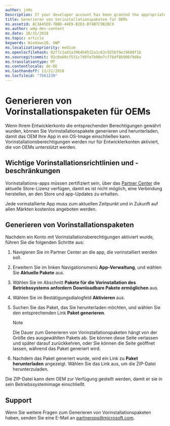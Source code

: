 ```yaml
---
author: jnHs
Description: If your developer account has been granted the appropriate permissions, you can generate and download preinstall packages so that an OEM can include your app in their OS image.
title: Generieren von Vorinstallationspaketen für OEMs
ms.assetid: AC3A45E8-7BBD-44E9-B2D3-B74B7C9B2BC9
ms.author: wdg-dev-content
ms.date: 10/31/2018
ms.topic: article
keywords: Windows10, UWP
ms.localizationpriority: medium
ms.openlocfilehash: 02f7c1ad1a396464532a1c63c925bf9e19600f1b
ms.sourcegitcommit: 93c0a60cf531c7d9fe7b00e7cf78df86906f9d6e
ms.translationtype: MT
ms.contentlocale: de-DE
ms.lasthandoff: 11/21/2018
ms.locfileid: "7561239"
---
```

# <a name="generate-preinstall-packages-for-oems"></a>Generieren von Vorinstallationspaketen für OEMs

Wenn Ihrem Entwicklerkonto die entsprechenden Berechtigungen gewährt wurden, können Sie Vorinstallationspakete generieren und herunterladen, damit das OEM Ihre App in ein OS-Image einschließen kann. Vorinstallationsberechtigungen werden nur für Entwicklerkonten aktiviert, die von OEMs unterstützt werden.


## <a name="important-preinstall-policy--limitations"></a>Wichtige Vorinstallationsrichtlinien und -beschränkungen

Vorinstallations-apps müssen zertifiziert sein, über das [Partner Center](https://partner.microsoft.com/dashboard) die aktuelle Store-Lizenz verfügen, damit es ist nicht möglich, eine Verbindung herstellen, an den Store und app-Updates zu erhalten.

Jede vorinstallierte App muss zum aktuellen Zeitpunkt und in Zukunft auf allen Märkten kostenlos angeboten werden.


## <a name="generating-preinstall-packages"></a>Generieren von Vorinstallationspaketen

Nachdem ein Konto mit Vorinstallationsberechtigungen aktiviert wurde, führen Sie die folgenden Schritte aus:

1.  Navigieren Sie im Partner Center an die app, die vorinstalliert werden soll.
2.  Erweitern Sie im linken Navigationsmenü **App-Verwaltung**, und wählen Sie **Aktuelle Pakete** aus.
3.  Wählen Sie im Abschnitt **Pakete für die Vorinstallation des Betriebssystems anfordern** **Downloadbare Pakete ermöglichen** aus.
4.  Wählen Sie im Bestätigungsdialogfeld **Aktivieren** aus.
5.  Suchen Sie das Paket, das Sie herunterladen möchten, und wählen Sie den entsprechenden Link **Paket generieren**.

    > [!NOTE]
    > Die Dauer zum Generieren von Vorinstallationspaketen hängt von der Größe des ausgewählten Pakets ab. Sie können diese Seite verlassen und später darauf zurückkehren, oder Sie können die Seite geöffnet lassen, während das Paket generiert wird.

6.  Nachdem das Paket generiert wurde, wird ein Link zu **Paket herunterladen** angezeigt. Wählen Sie das Link aus, um die ZIP-Datei herunterzuladen.

Die ZIP-Datei kann dem OEM zur Verfügung gestellt werden, damit er sie in sein Betriebssystemimage einschließt.


## <a name="support"></a>Support

Wenn Sie weitere Fragen zum Generieren von Vorinstallationspaketen haben, senden Sie eine E-Mail an <partnerops@microsoft.com>.

 

 




